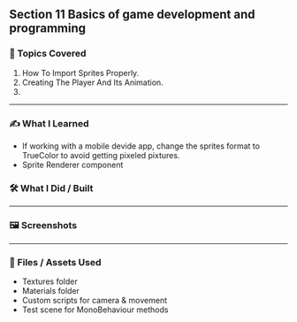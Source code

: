 ## Section 11 Basics of game development and programming

### 📌 Topics Covered  

1. How To Import Sprites Properly.
2. Creating The Player And Its Animation.
3. 
---

### ✍️ What I Learned
* If working with a mobile devide app, change the sprites format to TrueColor to avoid getting pixeled pixtures.
* Sprite Renderer component

### 🛠️ What I Did / Built  


---

### 🖼️ Screenshots  

<div align="center">



</div>

---

### 📁 Files / Assets Used  

* Textures folder  
* Materials folder  
* Custom scripts for camera & movement  
* Test scene for MonoBehaviour methods  
